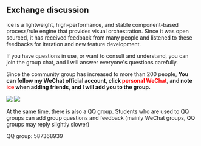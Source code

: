 ## Exchange discussion

ice is a lightweight, high-performance, and stable component-based process/rule engine that provides visual orchestration. Since it was open sourced, it has received feedback from many people and listened to these feedbacks for iteration and new feature development.

If you have questions in use, or want to consult and understand, you can join the group chat, and I will answer everyone's questions carefully.

Since the community group has increased to more than 200 people, **You can follow my WeChat official account, click <font color=red>personal WeChat</font>, and note <font color=red>ice</font> when adding friends, and I will add you to the group.**

![](/images/wechat-dark.jpg#dark)
![](/images/wechat-light.jpg#light)


At the same time, there is also a QQ group. Students who are used to QQ groups can add group questions and feedback (mainly WeChat groups, QQ groups may reply slightly slower)

QQ group: 587368939